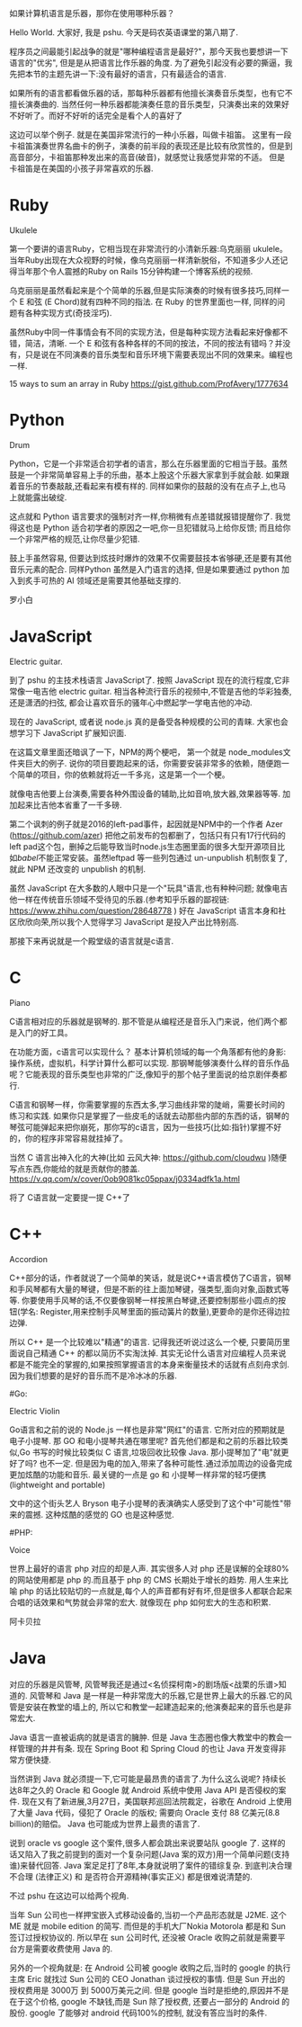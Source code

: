 
如果计算机语言是乐器，那你在使用哪种乐器？


Hello World. 大家好, 我是 pshu. 今天是码农英语课堂的第八期了.


程序员之间最能引起战争的就是"哪种编程语言是最好?"，那今天我也要想讲一下语言的"优劣", 但是是从把语言比作乐器的角度.
为了避免引起没有必要的撕逼，我先把本节的主题先讲一下:没有最好的语言，只有最适合的语言.


如果所有的语言都看做乐器的话，那每种乐器都有他擅长演奏音乐类型，也有它不擅长演奏曲的.
当然任何一种乐器都能演奏任意的音乐类型，只演奏出来的效果好不好听了。而好不好听的话完全是看个人的喜好了

这边可以举个例子. 就是在美国非常流行的一种小乐器，叫做卡祖笛。
这里有一段卡祖笛演奏世界名曲卡的例子，演奏的前半段的表现还是比较有欣赏性的，但是到高音部分，卡祖笛那种发出来的高音(破音)，就感觉让我感觉非常的不适。
但是卡祖笛是在美国的小孩子非常喜欢的乐器.



# Ruby

Ukulele


第一个要讲的语言Ruby，它相当现在非常流行的小清新乐器:乌克丽丽 ukulele。
当年Ruby出现在大众视野的时候，像乌克丽丽一样清新脱俗，不知道多少人还记得当年那个令人震撼的Ruby on Rails 15分钟构建一个博客系统的视频.

乌克丽丽是虽然看起来是个个简单的乐器,但是实际演奏的时候有很多技巧,同样一个 E 和弦 (E Chord)就有四种不同的指法.
在 Ruby 的世界里面也一样, 同样的问题有各种实现方式(奇技淫巧).

虽然Ruby中同一件事情会有不同的实现方法，但是每种实现方法看起来好像都不错，简洁，清晰. 一个 E 和弦有各种各样的不同的按法，不同的按法有错吗？并没有，只是说在不同演奏的音乐类型和音乐环境下需要表现出不同的效果来。编程也一样.

15 ways to sum an array in Ruby
https://gist.github.com/ProfAvery/1777634


# Python

Drum

Python，它是一个非常适合初学者的语言，那么在乐器里面的它相当于鼓。虽然鼓是一个非常简单容易上手的乐曲，基本上股这个乐器大家拿到手就会敲.
如果跟着音乐的节奏敲敲,还看起来有模有样的. 同样如果你的鼓敲的没有在点子上,也马上就能露出破绽.

这点就和 Python 语言要求的强制对齐一样,你稍微有点差错就报错提醒你了.
我觉得这也是 Python 适合初学者的原因之一吧,你一旦犯错就马上给你反馈;
而且给你一个非常严格的规范,让你尽量少犯错.

鼓上手虽然容易, 但要达到炫技时爆炸的效果不仅需要鼓技本省够硬,还是要有其他音乐元素的配合.
同样Python 虽然是入门语言的选择, 但是如果要通过 python 加入到炙手可热的 AI 领域还是需要其他基础支撑的.

罗小白


# JavaScript

Electric guitar.

到了 pshu 的主技术栈语言 JavaScript了.
按照 JavaScript 现在的流行程度,它非常像一电吉他 electric guitar.
相当各种流行音乐的视频中,不管是吉他的华彩独奏,还是潇洒的扫弦,
都会让喜欢音乐的骚年心中燃起学一学电吉他的冲动.

现在的 JavaScript, 或者说 node.js 真的是备受各种规模的公司的青睐.
大家也会想学习下 JavaScript 扩展知识面.

在这篇文章里面还暗讽了一下，NPM的两个梗吧，
第一个就是 node_modules文件夹巨大的例子.
说你的项目要跑起来的话，你需要安装非常多的依赖，随便跑一个简单的项目，你的依赖就将近一千多兆，这是第一个一个梗。

就像电吉他要上台演奏,需要各种外围设备的辅助,比如音响,放大器,效果器等等. 加加起来比吉他本省重了一千多磅.

第二个讽刺的例子就是2016的left-pad事件，起因就是NPM中的一个作者 Azer (https://github.com/azer) 把他之前发布的包都删了，包括只有只有17行代码的left pad这个包，删掉之后能导致当时node.js生态圈里面的很多大型开源项目比如*babel*不能正常安装。虽然leftpad 等一些列包通过 un-unpublish 机制恢复了, 就此 NPM 还改变的 unpublish 的机制.

虽然 JavaScript 在大多数的人眼中只是一个"玩具"语言,也有种种问题; 就像电吉他一样在传统音乐领域不受待见的乐器.(参考知乎乐器的鄙视链: https://www.zhihu.com/question/28648778 )
好在 JavaScript 语言本身和社区欣欣向荣,所以我个人觉得学习 JavaScript 是投入产出比特别高.

那接下来再说就是一个殿堂级的语言就是c语言.

# C

Piano

C语言相对应的乐器就是钢琴的.
那不管是从编程还是音乐入门来说，他们两个都是入门的好工具。

在功能方面，c语言可以实现什么？
基本计算机领域的每一个角落都有他的身影:操作系统，虚拟机，科学计算什么都可以实现.
那钢琴能够演奏什么样的音乐作品呢？它能表现的音乐类型也非常的广泛,像知乎的那个帖子里面说的给京剧伴奏都行.

C语言和钢琴一样，你需要掌握的东西太多,学习曲线非常的陡峭，需要长时间的练习和实践. 如果你只是掌握了一些皮毛的话就去动那些内部的东西的话，钢琴的琴弦可能弹起来把你崩死，那你写的c语言，因为一些技巧(比如:指针)掌握不好的，你的程序非常容易就挂掉了。

当然 C 语言出神入化的大神(比如 云风大神: https://github.com/cloudwu )随便写点东西,你能给的就是贡献你的膝盖.
https://v.qq.com/x/cover/0ob9081kc05ppax/j0334adfk1a.html



将了 C语言就一定要提一提 C++了

# C++

Accordion

C++部分的话，作者就说了一个简单的笑话，就是说C++语言模仿了C语言，钢琴和手风琴都有大量的琴键，但是不断的往上面加琴键，强类型,面向对象,函数式等等. 你要使用手风琴的话,不仅要像钢琴一样按黑白琴键,还要控制那些小圆点的按钮(学名: Register,用来控制手风琴里面的振动簧片的数量),更要命的是你还得边拉边弹.

所以 C++ 是一个比较难以"精通"的语言.
记得我还听说过这么一个梗, 只要简历里面说自己精通 C++ 的都以简历不实淘汰掉.
其实无论什么语言对应编程人员来说都是不能完全的掌握的,如果按照掌握语言的本身来衡量技术的话就有点刻舟求剑.
因为我们想要的是好的音乐而不是冷冰冰的乐器.

#Go:

Electric Violin

Go语言和之前的说的 Node.js 一样也是非常"网红"的语言. 它所对应的预期就是电子小提琴.
那 GO 和电小提琴共通在哪里呢?
首先他们都是和之前的乐器比较类似,Go 书写的时候比较类似 C 语言,垃圾回收比较像 Java. 那小提琴加了"电"就更好了吗?
也不一定. 但是因为电的加入,带来了各种可能性.通过添加周边的设备完成更加炫酷的功能和音乐.
最关键的一点是 go 和 小提琴一样非常的轻巧便携(lightweight and portable)

文中的这个街头艺人 Bryson 电子小提琴的表演确实人感受到了这个中"可能性"带来的震撼.
这种炫酷的感觉的 GO 也是这种感觉.


#PHP:

Voice

世界上最好的语言 php 对应的却是人声.
其实很多人对 php 还是误解的全球80%的网站使用都是 php 的.而且基于 php 的 CMS 长期处于增长的趋势.
用人生来比喻 php 的话比较贴切的一点就是,每个人的声音都有好有坏,但是很多人都联合起来合唱的话效果和气势就会非常的宏大.
就像现在 php 如何宏大的生态和积累.

阿卡贝拉



# Java


对应的乐器是风管琴, 风管琴我还是通过<名侦探柯南>的剧场版<战栗的乐谱>知道的.
风管琴和 Java 是一样是一种非常庞大的乐器,它是世界上最大的乐器.它的风管是安装在教堂的墙上的,
所以它和教堂一起建造起来的;他演奏起来的音乐也是非常宏大.

Java 语言一直被诟病的就是语言的臃肿. 但是 Java 生态圈也像大教堂中的教会一样管理的井井有条.
现在 Spring Boot 和 Spring Cloud 的也让 Java 开发变得非常方便快捷.

当然讲到 Java 就必须提一下,它可能是最昂贵的语言了.为什么这么说呢?
持续长达8年之久的 Oracle 和 Google 就 Android 系统中使用 Java API 是否侵权的案件.
现在又有了新进展,3月27日，美国联邦巡回法院裁定，谷歌在 Android 上使用了大量 Java 代码，侵犯了 Oracle 的版权;
需要向 Oracle 支付 88 亿美元(8.8 billion)的赔偿。 Java 也可能成为世界上最贵的语言了.

说到 oracle vs google 这个案件,很多人都会跳出来说要站队 google 了.
这样的话又陷入了我之前提到的面对一个复杂问题(Java 案的双方)用一个简单问题(支持谁)来替代回答.
Java 案足足打了8年,本身就说明了案件的错综复杂. 到底判决合理不合理 (法律正义) 和 是否符合开源精神(事实正义)
都是很难说清楚的.

不过 pshu 在这边可以给两个视角.

当年 Sun 公司也一样押宝嵌入式移动设备的,当初一个产品形态就是 J2ME. 这个ME 就是 mobile edition 的简写.
而但是的手机大厂Nokia Motorola 都是和 Sun 签订过授权协议的. 所以早在 sun 公司时代,
还没被 Oracle 收购之前就是需要平台方是需要收费使用 Java 的.

另外的一个视角就是:
在 Android 公司被 google 收购之后,当时的 google 的执行主席 Eric 就找过 Sun 公司的
CEO Jonathan 谈过授权的事情. 但是 Sun 开出的授权费用是 3000万 到 5000万美元之间.
但是 google 当时是拒绝的,原因并不是在于这个价格, google 不缺钱,而是 Sun 除了授权费,
还要占一部分的 Android 的股份. google 了能够对 android 代码100%的控制, 就没有答应当时的条件.







